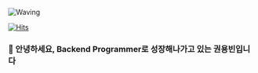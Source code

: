 ![Waving](https://capsule-render.vercel.app/api?type=waving&height=200&text=Good%20Day%20To%20Code!&fontAlign=40&fontAlignY=40&color=gradient)

[![Hits](https://hits.seeyoufarm.com/api/count/incr/badge.svg?url=https%3A%2F%2Fgithub.com%2FEdenKwon%2Fhit-counter&count_bg=%2379C83D&title_bg=%23555555&icon=nextdoor.svg&icon_color=%23E7E7E7&title=hits&edge_flat=false)](https://hits.seeyoufarm.com)
### 🙇 안녕하세요, Backend Programmer로 성장해나가고 있는 권용빈입니다




